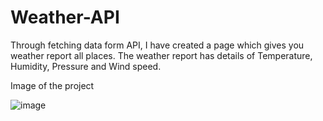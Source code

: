 # Weather-API
Through fetching data form API, I have created a page which gives you weather report all places.
The weather report has details of Temperature, Humidity, Pressure and Wind speed.

Image of the project

![image](https://user-images.githubusercontent.com/107243584/208907505-c266b717-ff08-48ad-bfe7-4d7a46284d56.png)

